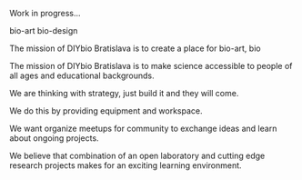 Work in progress...

bio-art
bio-design

The mission of DIYbio Bratislava is to create a place for bio-art, bio

The mission of DIYbio Bratislava is to make science accessible to people of all ages and educational backgrounds.

We are thinking with strategy, just build it and they will come.

We do this by providing equipment and workspace.

We want organize meetups for community to exchange ideas and learn about ongoing projects.

We believe that combination of an open laboratory and cutting edge research projects makes for an exciting learning environment.
